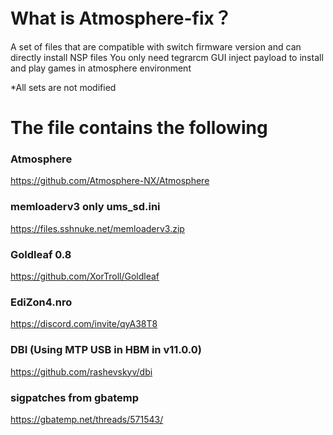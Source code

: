 # What is Atmosphere-fix？
A set of files that are compatible with switch firmware version and can directly install NSP files
You only need tegrarcm GUI inject payload to install and play games in atmosphere environment

*All sets are not modified

# The file contains the following
### Atmosphere
https://github.com/Atmosphere-NX/Atmosphere

### memloaderv3 only ums_sd.ini
https://files.sshnuke.net/memloaderv3.zip

### Goldleaf 0.8
https://github.com/XorTroll/Goldleaf

### EdiZon4.nro
https://discord.com/invite/qyA38T8

### DBI (Using MTP USB in HBM in v11.0.0)
https://github.com/rashevskyv/dbi

### sigpatches from gbatemp
https://gbatemp.net/threads/571543/

